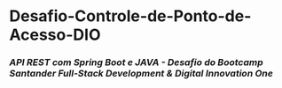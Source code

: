 # Desafio-Controle-de-Ponto-de-Acesso-DIO
### *API REST com Spring Boot e JAVA  - Desafio do Bootcamp Santander Full-Stack Development &amp; Digital Innovation One*
